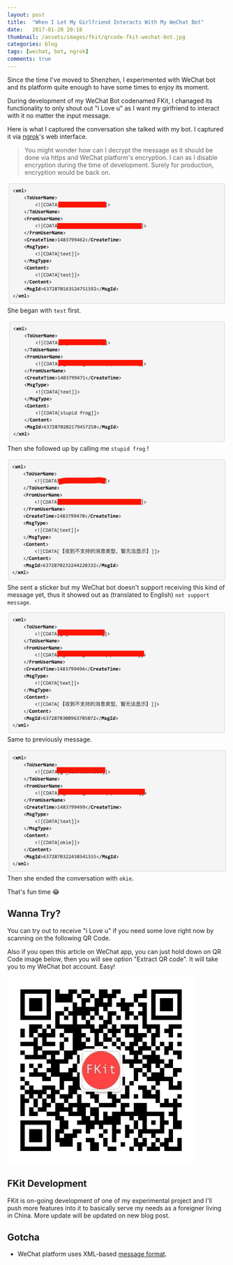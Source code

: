 ```yaml
---
layout: post
title:  "When I Let My Girlfriend Interacts With My WeChat Bot"
date:   2017-01-28 20:18
thumbnail: /assets/images/fkit/qrcode-fkit-wechat-bot.jpg
categories: blog
tags: [wechat, bot, ngrok]
comments: true
---
```


Since the time I've moved to Shenzhen, I experimented with WeChat bot and its platform quite enough to have some times to enjoy its moment.

During development of my WeChat Bot codenamed FKit, I chanaged its functionality to only shout out "i Love u" as I want my girlfriend to interact with it no matter the input message.

Here is what I captured the conversation she talked with my bot. I captured it via [ngrok](https://ngrok.com/)'s web interface.

> You might wonder how can I decrypt the message as it should be done via https and WeChat platform's encryption. I can as I disable encryption during the time of development. Surely for production, encryption would be back on.

![fkit convo 1](/assets/images/fkit-convo/1.png)  
She began with `test` first.

![fkit convo 2](/assets/images/fkit-convo/2.png)  
Then she followed up by calling me `stupid frog` !

![fkit convo 3](/assets/images/fkit-convo/3.png)  
She sent a sticker but my WeChat bot doesn't support receiving this kind of message yet, thus it showed out as (translated to English) `not support message`.

![fkit convo 4](/assets/images/fkit-convo/4.png)  
Same to previously message.

![fkit convo 5](/assets/images/fkit-convo/5.png)  
Then she ended the conversation with `okie`.

That's fun time 😂

## Wanna Try?

You can try out to receive "i Love u" if you need some love right now by scanning on the following QR Code.

Also if you open this article on WeChat app, you can just hold down on QR Code image below, then you will see option "Extract QR code". It will take you to my WeChat bot account. Easy!

![fkit qrcode](/assets/images/fkit/qrcode-fkit-wechat-bot.jpg)

## FKit Development

FKit is on-going development of one of my experimental project and I'll push more features into it to basically serve my needs as a foreigner living in China. More update will be updated on new blog post.

## Gotcha

* WeChat platform uses XML-based [message format](http://admin.wechat.com/wiki/index.php?title=Common_Messages).